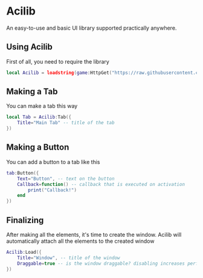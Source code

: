 # Acilib
An easy-to-use and basic UI library supported practically anywhere.
## Using Acilib
First of all, you need to require the library
```lua
local Acilib = loadstring(game:HttpGet("https://raw.githubusercontent.com/SomVanTeam/Acilib/refs/heads/main/main.lua"))()
```
## Making a Tab
You can make a tab this way
```lua
local Tab = Acilib:Tab({
    Title="Main Tab" -- title of the tab
})
```
## Making a Button
You can add a button to a tab like this
```lua
tab:Button({
	Text="Button", -- text on the button
	Callback=function() -- callback that is executed on activation
		print("Callback!")
	end
})
```
## Finalizing
After making all the elements, it's time to create the window. Acilib will automatically attach all the elements to the created window
```lua
Acilib:Load({
	Title="Window", -- title of the window
	Draggable=true -- is the window draggable? disabling increases performance slightly
})
```
